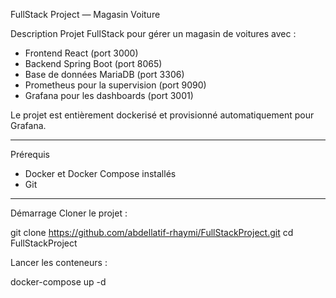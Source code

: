 FullStack Project — Magasin Voiture

Description
Projet FullStack pour gérer un magasin de voitures avec :
- Frontend React (port 3000)
- Backend Spring Boot (port 8065)
- Base de données MariaDB (port 3306)
- Prometheus pour la supervision (port 9090)
- Grafana pour les dashboards (port 3001)

Le projet est entièrement dockerisé et provisionné automatiquement pour Grafana.

---

Prérequis
- Docker et Docker Compose installés
- Git

---

Démarrage
Cloner le projet :

git clone https://github.com/abdellatif-rhaymi/FullStackProject.git
cd FullStackProject

Lancer les conteneurs :

docker-compose up -d
